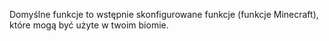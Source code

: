 Domyślne funkcje to wstępnie skonfigurowane funkcje (funkcje Minecraft), które mogą być użyte w twoim biomie.
